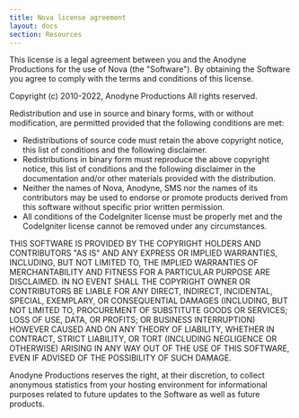 ```yaml
---
title: Nova license agreement
layout: docs
section: Resources
---
```


This license is a legal agreement between you and the Anodyne Productions for the use of Nova (the "Software"). By obtaining the Software you agree to comply with the terms and conditions of this license.

Copyright (c) 2010-2022, Anodyne Productions
All rights reserved.

Redistribution and use in source and binary forms, with or without modification, are permitted provided that the following conditions are met:

- Redistributions of source code must retain the above copyright notice, this list of conditions and the following disclaimer.
- Redistributions in binary form must reproduce the above copyright notice, this list of conditions and the following disclaimer in the documentation and/or other materials provided with the distribution.
- Neither the names of Nova, Anodyne, SMS nor the names of its contributors may be used to endorse or promote products derived from this software without specific prior written permission.
- All conditions of the CodeIgniter license must be properly met and the CodeIgniter license cannot be removed under any circumstances.

THIS SOFTWARE IS PROVIDED BY THE COPYRIGHT HOLDERS AND CONTRIBUTORS "AS IS" AND ANY EXPRESS OR IMPLIED WARRANTIES, INCLUDING, BUT NOT LIMITED TO, THE IMPLIED WARRANTIES OF MERCHANTABILITY AND FITNESS FOR A PARTICULAR PURPOSE ARE DISCLAIMED. IN NO EVENT SHALL THE COPYRIGHT OWNER OR CONTRIBUTORS BE LIABLE FOR ANY DIRECT, INDIRECT, INCIDENTAL, SPECIAL, EXEMPLARY, OR CONSEQUENTIAL DAMAGES (INCLUDING, BUT NOT LIMITED TO, PROCUREMENT OF SUBSTITUTE GOODS OR SERVICES; LOSS OF USE, DATA, OR PROFITS; OR BUSINESS INTERRUPTION) HOWEVER CAUSED AND ON ANY THEORY OF LIABILITY, WHETHER IN CONTRACT, STRICT LIABILITY, OR TORT (INCLUDING NEGLIGENCE OR OTHERWISE) ARISING IN ANY WAY OUT OF THE USE OF THIS SOFTWARE, EVEN IF ADVISED OF THE POSSIBILITY OF SUCH DAMAGE.

Anodyne Productions reserves the right, at their discretion, to collect anonymous statistics from your hosting environment for informational purposes related to future updates to the Software as well as future products.
